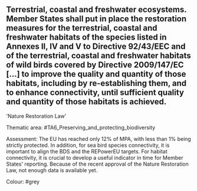 ## Terrestrial, coastal and freshwater ecosystems. Member States shall put in place the restoration measures for the terrestrial, coastal and freshwater habitats of the species listed in Annexes II, IV and V to Directive 92/43/EEC and of the terrestrial, coastal and freshwater habitats of wild birds covered by Directive 2009/147/EC [...] to improve the quality and quantity of those habitats, including by re-establishing them, and to enhance connectivity, until sufficient quality and quantity of those habitats is achieved.
'Nature Restoration Law'

Thematic area: #TA6_Preserving_and_protecting_biodiversity

Assessment: The EU has reached only 12% of MPA, with less than 1% being strictly protected. In addition, for sea bird species connectivity, it is important to align the BDS and the REPowerEU targets. For habitat connectivity, it is crucial to develop a useful indicator in time for Member States' reporting.
Because of the recent approval of the Nature Restoration Law, not enough data is available yet.

Colour: #grey